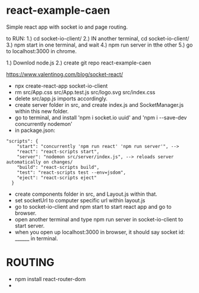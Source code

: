 # react-example-caen
Simple react app with socket io and page routing. 

to RUN:
1.) cd socket-io-client/
2.) IN another terminal, cd socket-io-client/
3.) npm start in one terminal, and wait
4.) npm run server in tthe other
5.) go to localhost:3000 in chrome.

1.) Downlod node.js
2.) create git repo react-example-caen

https://www.valentinog.com/blog/socket-react/


- npx create-react-app socket-io-client
- rm src/App.css src/App.test.js src/logo.svg src/index.css
- delete src/app.js imports accordingly. 
- create server folder in src, and create index.js and SocketManager.js within this new folder.
- go to terminal, and install 'npm i socket.io uuid' and 'npm i --save-dev concurrently nodemon'
- in package.json:
```
"scripts": {
    "start": "concurrently 'npm run react' 'npm run server'", --> 
    "react": "react-scripts start",
    "server": "nodemon src/server/index.js", --> reloads server automatically on changes/
    "build": "react-scripts build",
    "test": "react-scripts test --env=jsdom",
    "eject": "react-scripts eject"
  }
```
- create components folder in src, and Layout.js within that.
- set socketUrl to computer specific url within layout.js
- go to socket-io-client and npm start to start react app and go to browser.
- open another terminal and type npm run server in socket-io-client to start server.
- when you open up localhost:3000 in browser, it should say socket id: ______ in terminal.

# ROUTING
- npm install react-router-dom
- 